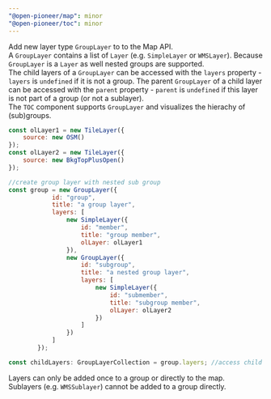 ```yaml
---
"@open-pioneer/map": minor
"@open-pioneer/toc": minor
---
```


Add new layer type `GroupLayer` to to the Map API.  
A `GroupLayer` contains a list of `Layer` (e.g. `SimpleLayer` or `WMSLayer`). Because `GroupLayer` is a `Layer` as well nested groups are supported.  
The child layers of a `GroupLayer` can be accessed with the `layers` property - `layers` is `undefined` if it is not a group. The parent `GroupLayer` of a child layer can be accessed with the `parent` property - `parent` is `undefined` if this layer is not part of a group (or not a sublayer).  
The `TOC` component supports `GroupLayer` and visualizes the hierachy of (sub)groups.


```js
const olLayer1 = new TileLayer({
    source: new OSM()
});
const olLayer2 = new TileLayer({
    source: new BkgTopPlusOpen()
});

//create group layer with nested sub group
const group = new GroupLayer({
            id: "group",
            title: "a group layer",
            layers: [
                new SimpleLayer({
                    id: "member",
                    title: "group member",
                    olLayer: olLayer1
                }),
                new GroupLayer({
                    id: "subgroup",
                    title: "a nested group layer",
                    layers: [
                        new SimpleLayer({
                            id: "submember",
                            title: "subgroup member",
                            olLayer: olLayer2
                        })
                    ]
                })
            ]
        });

const childLayers: GroupLayerCollection = group.layers; //access child layers
```

Layers can only be added once to a group or directly to the map.  
Sublayers (e.g. `WMSSublayer`) cannot be added to a group directly.
